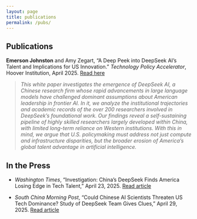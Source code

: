 ```yaml
---
layout: page
title: publications
permalink: /pubs/
---
```


## Publications


**Emerson Johnston** and Amy Zegart, “A Deep Peek into DeepSeek AI’s Talent and Implications for US Innovation.” *Technology Policy Accelerator*, Hoover Institution, April 2025. [Read here](https://www.hoover.org/research/deep-peek-deepseek-ais-talent-and-implications-us-innovation)    

> *This white paper investigates the emergence of DeepSeek AI, a Chinese research firm whose rapid advancements in large language models have challenged dominant assumptions about American leadership in frontier AI. In it, we analyze the institutional trajectories and academic records of the over 200 researchers involved in DeepSeek’s foundational work. Our findings reveal a self-sustaining pipeline of highly skilled researchers largely developed within China, with limited long-term reliance on Western institutions. With this in mind, we argue that U.S. policymaking must address not just compute and infrastructure disparities, but the broader erosion of America’s global talent advantage in artificial intelligence.*

## In the Press

- *Washington Times*, “Investigation: China’s DeepSeek Finds America Losing Edge in Tech Talent,” April 23, 2025. [Read article](https://www.washingtontimes.com/news/2025/apr/23/investigation-chinas-deepseek-finds-america-losing-edge-tech-talent/)

- *South China Morning Post*, “Could Chinese AI Scientists Threaten US Tech Dominance? Study of DeepSeek Team Gives Clues,” April 29, 2025. [Read article](https://www.scmp.com/news/china/science/article/3308558/could-chinese-ai-scientists-threaten-us-tech-dominance-study-deepseek-team-gives-clues?module=top_story&pgtype=homepage)

    
